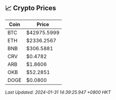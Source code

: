 ## 📈 Crypto Prices

| Coin | Price |
| ---- | ----- |
| BTC | $42975.5999 |
| ETH | $2336.2567 |
| BNB | $306.5881 |
| CRV | $0.4782 |
| ARB | $1.8606 |
| OKB | $52.2851 |
| DOGE | $0.0800 |

_Last Updated: 2024-01-31 14:39:25.947 +0800 HKT_